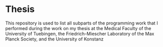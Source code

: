 # Thesis
This repository is used to list all subparts of the programming work that I performed during the work on my thesis at the Medical Faculty of the University of Tuebingen, the Friedrich-Miescher Laboratory of the Max Planck Society, and the University of Konstanz
